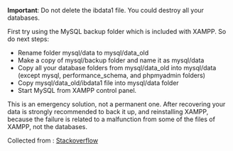 **Important**: Do not delete the ibdata1 file. You could destroy all your databases.

First try using the MySQL backup folder which is included with XAMPP. So do next steps:

- Rename folder mysql/data to mysql/data_old
- Make a copy of mysql/backup folder and name it as mysql/data
- Copy all your database folders from mysql/data_old into mysql/data (except mysql, performance_schema, and phpmyadmin folders)
- Copy mysql/data_old/ibdata1 file into mysql/data folder
- Start MySQL from XAMPP control panel.

This is an emergency solution, not a permanent one. After recovering your data is strongly recommended to back it up, and reinstalling XAMPP, 
because the failure is related to a malfunction from some of the files of XAMPP, not the databases.

Collected from : [Stackoverflow](https://stackoverflow.com/a/61859561)
